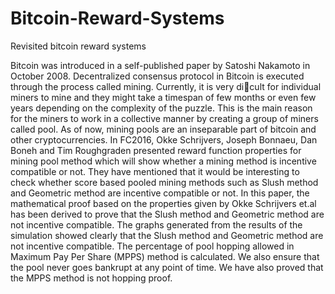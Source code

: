 # Bitcoin-Reward-Systems
Revisited bitcoin reward systems

Bitcoin was introduced in a self-published paper by Satoshi Nakamoto in October 2008. Decentralized consensus protocol in Bitcoin is executed through the process called mining. Currently, it is very di􏰃cult for individual miners to mine and they might take a timespan of few months or even few years depending on the complexity of the puzzle. This is the main reason for the miners to work in a collective manner by creating a group of miners called pool. As of now, mining pools are an inseparable part of bitcoin and other cryptocurrencies. In FC2016, Okke Schrijvers, Joseph Bonnaeu, Dan Boneh and Tim Roughgraden presented reward function properties for mining pool method which will show whether a mining method is incentive compatible or not. They have mentioned that it would be interesting to check whether score based pooled mining methods such as Slush method and Geometric method are incentive compatible or not. In this paper, the mathematical proof based on the properties given by Okke Schrijvers et.al has been derived to prove that the Slush method and Geometric method are not incentive compatible. The graphs generated from the results of the simulation showed clearly that the Slush method and Geometric method are not incentive compatible. The percentage of pool hopping allowed in Maximum Pay Per Share (MPPS) method is calculated. We also ensure that the pool never goes bankrupt at any point of time. We have also proved that the MPPS method is not hopping proof.
   
